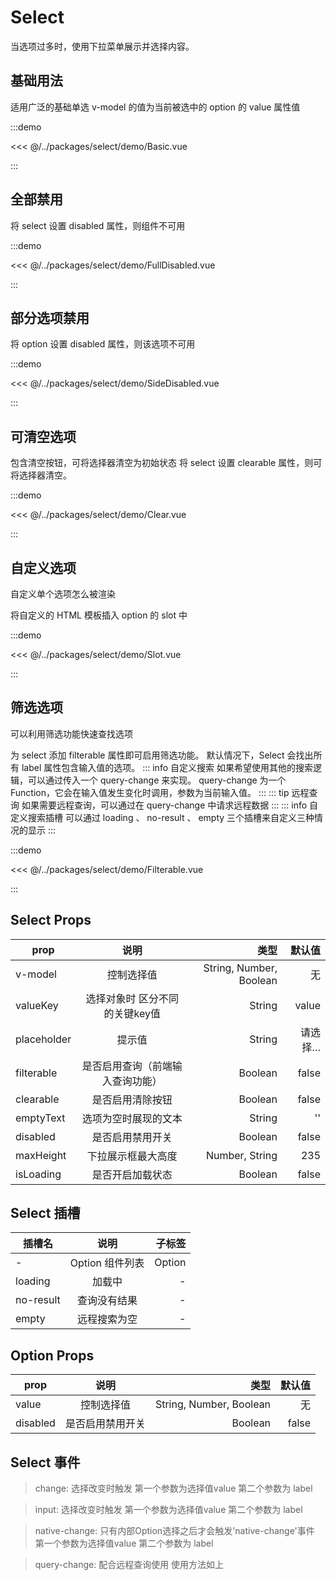 # Select

当选项过多时，使用下拉菜单展示并选择内容。

## 基础用法
适用广泛的基础单选 v-model 的值为当前被选中的 option 的 value 属性值

:::demo

<<< @/../packages/select/demo/Basic.vue

:::

## 全部禁用
将 select 设置 disabled 属性，则组件不可用

:::demo

<<< @/../packages/select/demo/FullDisabled.vue

:::

## 部分选项禁用
将 option 设置 disabled 属性，则该选项不可用

:::demo

<<< @/../packages/select/demo/SideDisabled.vue

:::

## 可清空选项
包含清空按钮，可将选择器清空为初始状态
将 select 设置 clearable 属性，则可将选择器清空。

:::demo

<<< @/../packages/select/demo/Clear.vue

:::

## 自定义选项

自定义单个选项怎么被渲染

将自定义的 HTML 模板插入 option 的 slot 中

:::demo

<<< @/../packages/select/demo/Slot.vue

:::
## 筛选选项

可以利用筛选功能快速查找选项

为 select 添加 filterable 属性即可启用筛选功能。 默认情况下，Select 会找出所有 label 属性包含输入值的选项。
::: info 自定义搜索
如果希望使用其他的搜索逻辑，可以通过传入一个 query-change 来实现。 query-change 为一个 Function，它会在输入值发生变化时调用，参数为当前输入值。
:::
::: tip 远程查询
如果需要远程查询，可以通过在 query-change 中请求远程数据
:::
::: info 自定义搜索插槽
可以通过 loading 、 no-result 、 empty 三个插槽来自定义三种情况的显示
:::

:::demo

<<< @/../packages/select/demo/Filterable.vue

:::

## Select Props

| prop      |         说明         |     类型 | 默认值 |
| --------- | :-----------------: | --------: | -----: |
| v-model      | 控制选择值 |  String, Number, Boolean | 无 |
| valueKey     | 选择对象时 区分不同的关键key值 |  String | value |
| placeholder     | 提示值 |  String | 请选择… |
| filterable     | 是否启用查询（前端输入查询功能） |  Boolean | false |
| clearable     | 是否启用清除按钮 |  Boolean | false |
| emptyText     | 选项为空时展现的文本 |  String | '' |
| disabled     | 是否启用禁用开关 |  Boolean | false |
| maxHeight     | 下拉展示框最大高度 |  Number, String | 235 |
| isLoading     | 是否开启加载状态 |  Boolean | false |

## Select 插槽
| 插槽名      |         说明         |     子标签 |
| --------- | :-----------------: | --------: |
| -      | Option 组件列表 |  Option |
| loading     | 加载中 |  - |
| no-result     | 查询没有结果 |  - |
| empty    | 远程搜索为空 |  - |

## Option Props

| prop      |         说明         |     类型 | 默认值 |
| --------- | :-----------------: | --------: | -----: |
| value      | 控制选择值 |  String, Number, Boolean | 无 |
| disabled     | 是否启用禁用开关 |  Boolean | false |

## Select 事件

> change: 选择改变时触发 第一个参数为选择值value 第二个参数为 label

> input: 选择改变时触发 第一个参数为选择值value 第二个参数为 label

> native-change: 只有内部Option选择之后才会触发'native-change'事件 第一个参数为选择值value 第二个参数为 label

> query-change: 配合远程查询使用 使用方法如上
